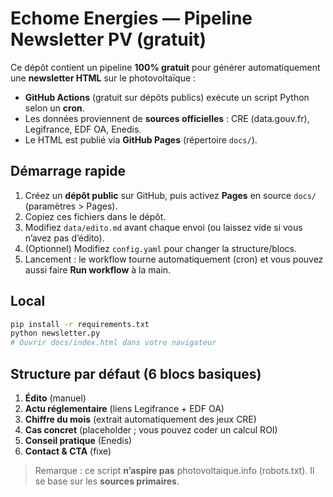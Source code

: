 # Echome Energies — Pipeline Newsletter PV (gratuit)

Ce dépôt contient un pipeline **100% gratuit** pour générer automatiquement une **newsletter HTML** sur le photovoltaïque :
- **GitHub Actions** (gratuit sur dépôts publics) exécute un script Python selon un **cron**.
- Les données proviennent de **sources officielles** : CRE (data.gouv.fr), Legifrance, EDF OA, Enedis.
- Le HTML est publié via **GitHub Pages** (répertoire `docs/`).

## Démarrage rapide
1. Créez un **dépôt public** sur GitHub, puis activez **Pages** en source `docs/` (paramètres > Pages).
2. Copiez ces fichiers dans le dépôt.
3. Modifiez `data/edito.md` avant chaque envoi (ou laissez vide si vous n’avez pas d’édito).
4. (Optionnel) Modifiez `config.yaml` pour changer la structure/blocs.
5. Lancement : le workflow tourne automatiquement (cron) et vous pouvez aussi faire **Run workflow** à la main.

## Local
```bash
pip install -r requirements.txt
python newsletter.py
# Ouvrir docs/index.html dans votre navigateur
```

## Structure par défaut (6 blocs basiques)
1) **Édito** (manuel)  
2) **Actu réglementaire** (liens Legifrance + EDF OA)  
3) **Chiffre du mois** (extrait automatiquement des jeux CRE)  
4) **Cas concret** (placeholder ; vous pouvez coder un calcul ROI)  
5) **Conseil pratique** (Enedis)  
6) **Contact & CTA** (fixe)

> Remarque : ce script **n’aspire pas** photovoltaique.info (robots.txt). Il se base sur les **sources primaires**.
